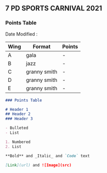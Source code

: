 ## 7 PD SPORTS CARNIVAL 2021
### Points Table

Date Modified : 

| Wing  | Format | Points |
|-------|--------|---------|
| A | gala | - |
| B | jazz | - |
| C | granny smith | - |
| D | granny smith | - |
| E | granny smith | - |

```markdown
### Points Table

# Header 1
## Header 2
### Header 3

- Bulleted
- List

1. Numbered
2. List

**Bold** and _Italic_ and `Code` text

[Link](url) and ![Image](src)
```
